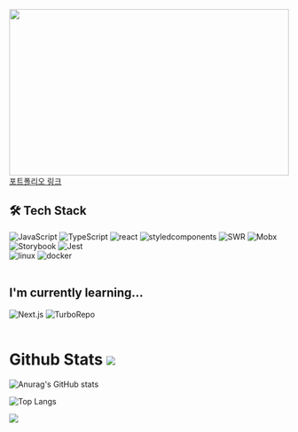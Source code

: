 <a href="https://www.notion.so/3f2a8300f32549ff857cfe5beefabcd9" align="center">
    <img width="100%" height="300px" src="https://capsule-render.vercel.app/api?type=waving&color=auto&fontColor=black&height=300&section=header&text=Chungheon%20Lee&fontSize=85"/>
</a>


<a href="[https://silver-blue-23c.notion.site/6444ebf6890345c3987ba0004a3af78d?pvs=4](https://silver-blue-23c.notion.site/6444ebf6890345c3987ba0004a3af78d?pvs=4)">
    포트폴리오 링크 
</a>


## 🛠 Tech Stack

<div>
	<img alt="JavaScript" src ="https://img.shields.io/badge/Javascript-F7DF1E.svg?&style=flat&logo=Javascript&logoColor=important"/>
        <img alt="TypeScript" src ="https://img.shields.io/badge/TypeScript-3178C6.svg?&style=flat&logo=TypeScript&logoColor=white"/>
	<img alt="react" src ="https://img.shields.io/badge/React-white.svg?&style=flat&logo=React&logoColor=61DAFB"/>
	<img alt="styledcomponents" src ="https://img.shields.io/badge/styled components-DB7093.svg?&style=flat&logo=styledcomponents&logoColor=383838"/>
	<img alt="SWR" src ="https://img.shields.io/badge/SWR-white.svg?&style=flat&logo=SWR&logoColor=334155"/>
	<img alt="Mobx" src ="https://img.shields.io/badge/Mobx-FF9955.svg?&style=flat&logo=Mobx&logoColor=white"/>
	<img alt="Storybook" src ="https://img.shields.io/badge/Storybook-white.svg?&style=flat&logo=Storybook&logoColor=black"/>
	<img alt="Jest" src ="https://img.shields.io/badge/Jest-C21325.svg?&style=flat&logo=Jest&logoColor=white"/>
	<br/>
	<img alt="linux" src ="https://img.shields.io/badge/linux-FCC624.svg?&style=flat&logo=linux&logoColor=black"/>
	<img alt="docker" src ="https://img.shields.io/badge/docker-2496ED.svg?&style=flat&logo=docker&logoColor=white"/>
	<!--<img alt="Recoil" src ="https://img.shields.io/badge/Recoil-004060.svg?&style=flat&logo=React&logoColor=white"/>-->
</div>

<br/>

## I'm currently learning...
<div>
	<img alt="Next.js" src ="https://img.shields.io/badge/Next.js-000000.svg?&style=flat&logo=Next.js&logoColor=white"/>
	<img alt="TurboRepo" src ="https://img.shields.io/badge/TurboRepo-EF4444.svg?&style=flat&logo=TurboRepo&logoColor=white"/>
</div>


<br>

# Github Stats  <a href="https://hits.seeyoufarm.com"><img src="https://hits.seeyoufarm.com/api/count/incr/badge.svg?url=https://github.com/lodado/hit-counter&count_bg=%23FFB100&title_bg=%23555555&icon=&icon_color=%23E7E7E7&title=hits&edge_flat=false"/></a>

![Anurag's GitHub stats](https://github-readme-stats.vercel.app/api?username=lodado)

![Top Langs](https://github-readme-stats.vercel.app/api/top-langs/?username=lodado&layout=compact&hide=MATLAB&exclude_repo=lodado.github.io)

<div>
 <a href="https://solved.ac/profile/loda"><img src="http://mazassumnida.wtf/api/mini/generate_badge?boj=loda"/></a>	
</div>

<br>



<!--
**lodado/lodado** is a ✨ _special_ ✨ repository because its `README.md` (this file) appears on your GitHub profile.

Here are some ideas to get you started:

- 🔭 I’m currently working on ...

- 👯 I’m looking to collaborate on ...
- 🤔 I’m looking for help with ...
- 💬 Ask me about ...

- 😄 Pronouns: ...
- ⚡ Fun fact: ...
-->
